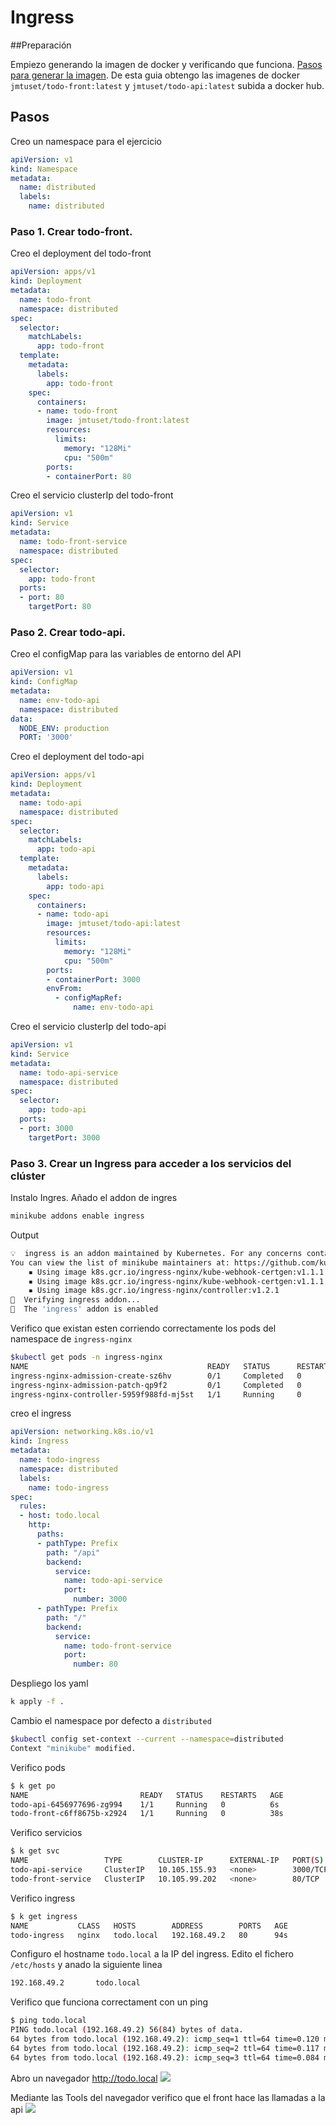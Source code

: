 # Ingress
##Preparación

Empiezo generando la imagen de docker y verificando que funciona.
[Pasos para generar la imagen](0-Construir_imagen.md). De esta guia obtengo las imagenes de docker `jmtuset/todo-front:latest` y `jmtuset/todo-api:latest` subida a docker hub.

## Pasos 

Creo un namespace para el ejercicio
``` yaml
apiVersion: v1
kind: Namespace
metadata:
  name: distributed
  labels:
    name: distributed
 ```


### Paso 1. Crear todo-front.
Creo el deployment del todo-front
``` yaml
apiVersion: apps/v1
kind: Deployment
metadata:
  name: todo-front
  namespace: distributed
spec:
  selector:
    matchLabels:
      app: todo-front
  template:
    metadata:
      labels:
        app: todo-front
    spec:
      containers:
      - name: todo-front
        image: jmtuset/todo-front:latest
        resources:
          limits:
            memory: "128Mi"
            cpu: "500m"
        ports:
        - containerPort: 80
 ```

Creo el servicio clusterIp del todo-front
``` yaml
apiVersion: v1
kind: Service
metadata:
  name: todo-front-service
  namespace: distributed
spec:
  selector:
    app: todo-front
  ports:
  - port: 80
    targetPort: 80
 ```

### Paso 2. Crear todo-api.
Creo el configMap para las variables de entorno del API
``` yaml
apiVersion: v1
kind: ConfigMap
metadata:
  name: env-todo-api
  namespace: distributed
data:
  NODE_ENV: production
  PORT: '3000'
 ```

Creo el deployment del todo-api
``` yaml
apiVersion: apps/v1
kind: Deployment
metadata:
  name: todo-api
  namespace: distributed
spec:
  selector:
    matchLabels:
      app: todo-api
  template:
    metadata:
      labels:
        app: todo-api
    spec:
      containers:
      - name: todo-api
        image: jmtuset/todo-api:latest
        resources:
          limits:
            memory: "128Mi"
            cpu: "500m"
        ports:
        - containerPort: 3000
        envFrom:
          - configMapRef:
              name: env-todo-api
 ```

Creo el servicio clusterIp del todo-api
``` yaml
apiVersion: v1
kind: Service
metadata:
  name: todo-api-service
  namespace: distributed
spec:
  selector:
    app: todo-api
  ports:
  - port: 3000
    targetPort: 3000
 ```

### Paso 3. Crear un Ingress para acceder a los servicios del clúster
Instalo Ingres. Añado el addon de ingres
``` bash
minikube addons enable ingress
```
Output
``` bash
💡  ingress is an addon maintained by Kubernetes. For any concerns contact minikube on GitHub.
You can view the list of minikube maintainers at: https://github.com/kubernetes/minikube/blob/master/OWNERS
    ▪ Using image k8s.gcr.io/ingress-nginx/kube-webhook-certgen:v1.1.1
    ▪ Using image k8s.gcr.io/ingress-nginx/kube-webhook-certgen:v1.1.1
    ▪ Using image k8s.gcr.io/ingress-nginx/controller:v1.2.1
🔎  Verifying ingress addon...
🌟  The 'ingress' addon is enabled
 ```

Verifico que existan esten corriendo correctamente los pods del namespace de `ingress-nginx`
``` bash
$kubectl get pods -n ingress-nginx
NAME                                        READY   STATUS      RESTARTS   AGE
ingress-nginx-admission-create-sz6hv        0/1     Completed   0          4m9s
ingress-nginx-admission-patch-qp9f2         0/1     Completed   0          4m9s
ingress-nginx-controller-5959f988fd-mj5st   1/1     Running     0          4m9s
 ```


creo el ingress
``` yaml
apiVersion: networking.k8s.io/v1
kind: Ingress
metadata:
  name: todo-ingress
  namespace: distributed
  labels:
    name: todo-ingress
spec:
  rules:
  - host: todo.local
    http:
      paths:
      - pathType: Prefix
        path: "/api"
        backend:
          service:
            name: todo-api-service 
            port: 
              number: 3000
      - pathType: Prefix
        path: "/"
        backend:
          service:
            name: todo-front-service 
            port: 
              number: 80
 ```

Despliego los yaml
``` bash
k apply -f .
 ```

Cambio el namespace por defecto a `distributed`

``` bash
$kubectl config set-context --current --namespace=distributed
Context "minikube" modified.
 ```

Verifico pods 
``` bash
$ k get po 
NAME                         READY   STATUS    RESTARTS   AGE
todo-api-6456977696-zg994    1/1     Running   0          6s
todo-front-c6ff8675b-x2924   1/1     Running   0          38s
 ```

Verifico servicios 
``` bash
$ k get svc 
NAME                 TYPE        CLUSTER-IP      EXTERNAL-IP   PORT(S)    AGE
todo-api-service     ClusterIP   10.105.155.93   <none>        3000/TCP   19s
todo-front-service   ClusterIP   10.105.99.202   <none>        80/TCP     28s
 ```

Verifico ingress
```bash
$ k get ingress 
NAME           CLASS   HOSTS        ADDRESS        PORTS   AGE
todo-ingress   nginx   todo.local   192.168.49.2   80      94s
 ```

Configuro el hostname `todo.local` a la IP del ingress. Edito el fichero `/etc/hosts` y anado la siguiente linea
``` bash
192.168.49.2       todo.local
 ```

Verifico que funciona correctament con un ping
``` bash
$ ping todo.local
PING todo.local (192.168.49.2) 56(84) bytes of data.
64 bytes from todo.local (192.168.49.2): icmp_seq=1 ttl=64 time=0.120 ms
64 bytes from todo.local (192.168.49.2): icmp_seq=2 ttl=64 time=0.117 ms
64 bytes from todo.local (192.168.49.2): icmp_seq=3 ttl=64 time=0.084 ms
 ```

Abro un navegador http://todo.local
![](README_files/todo-ingress.png)

Mediante las Tools del navegador verifico que el front hace las llamadas a la api
![](README_files/todo-network-tools.png)


